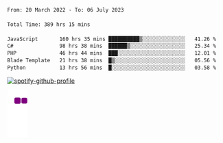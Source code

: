 <!--START_SECTION:waka-->

```txt
From: 20 March 2022 - To: 06 July 2023

Total Time: 389 hrs 15 mins

JavaScript       160 hrs 35 mins ██████████▒░░░░░░░░░░░░░░   41.26 %
C#               98 hrs 38 mins  ██████▒░░░░░░░░░░░░░░░░░░   25.34 %
PHP              46 hrs 44 mins  ███░░░░░░░░░░░░░░░░░░░░░░   12.01 %
Blade Template   21 hrs 38 mins  █▒░░░░░░░░░░░░░░░░░░░░░░░   05.56 %
Python           13 hrs 56 mins  █░░░░░░░░░░░░░░░░░░░░░░░░   03.58 %
```

<!--END_SECTION:waka-->
[![spotify-github-profile](https://spotify-github-profile.vercel.app/api/view?uid=c00zprrvy9xiloa9qnco3hmng&cover_image=true&theme=novatorem&show_offline=false&background_color=121212&bar_color=53b14f&bar_color_cover=false)](https://spotify-github-profile.vercel.app/api/view?uid=c00zprrvy9xiloa9qnco3hmng&redirect=true)

![snake gif](https://github.com/hoanghip108/hoanghip108/blob/output/github-contribution-grid-snake.gif)

